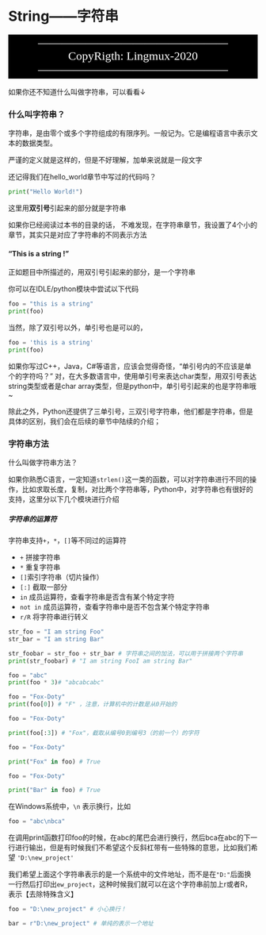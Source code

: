 #  String——字符串

<table><tr><td bgcolor=Black><font size=5 face="consolas" color=white><center>————————————————CopyRigth: Lingmux-2020————————————————</center></font></td></tr></table>



如果你还不知道什么叫做字符串，可以看看↓

### 什么叫字符串？

字符串，是由零个或多个字符组成的有限序列。一般记为。它是编程语言中表示文本的数据类型。

严谨的定义就是这样的，但是不好理解，加单来说就是一段文字

还记得我们在hello_world章节中写过的代码吗？

``````python
print("Hello World!")
``````

这里用**双引号**引起来的部分就是字符串

如果你已经阅读过本书的目录的话， 不难发现，在字符串章节，我设置了4个小的章节，其实只是对应了字符串的不同表示方法

#### “This is a string !”

正如题目中所描述的，用双引号引起来的部分，是一个字符串

你可以在IDLE/python模块中尝试以下代码

```python
foo = "this is a string"
print(foo)
```

当然，除了双引号以外，单引号也是可以的，

```python
foo = 'this is a string'
print(foo)
```
如果你写过C++，Java，C#等语言，应该会觉得奇怪，“单引号内的不应该是单个的字符吗？”
对，在大多数语言中，使用单引号来表达char类型，用双引号表达string类型或者是char array类型，但是python中，单引号引起来的也是字符串哦~

除此之外，Python还提供了三单引号，三双引号字符串，他们都是字符串，但是具体的区别，我们会在后续的章节中陆续的介绍；

### 字符串方法

什么叫做字符串方法？

如果你熟悉C语言，一定知道`strlen()`这一类的函数，可以对字符串进行不同的操作，比如求取长度，复制，对比两个字符串等，Python中，对字符串也有很好的支持，这里分以下几个模块进行介绍



##### 字符串的运算符



字符串支持`+`，`*`，`[]`等不同过的运算符

* `+` 拼接字符串
* `*` 重复字符串
* `[]`索引字符串（切片操作）
* `[:]` 截取一部分
* `in` 成员运算符，查看字符串是否含有某个特定字符
* `not in` 成员运算符，查看字符串中是否不包含某个特定字符串
*  `r/R` 将字符串进行转义

```Python
str_foo = "I am string Foo"
str_bar = "I am string Bar"

str_foobar = str_foo + str_bar # 字符串之间的加法，可以用于拼接两个字符串
print(str_foobar) # "I am string FooI am string Bar"
```

```python
foo = "abc"
print(foo * 3)# "abcabcabc"
```

```Python
foo = "Fox-Doty"
print(foo[0]) # "F" ，注意，计算机中的计数是从0开始的
```

```python
foo = "Fox-Doty"

print(foo[:3]) # "Fox"，截取从编号0到编号3（的前一个）的字符
```

```python
foo = "Fox-Doty"

print("Fox" in foo) # True
```
```python
foo = "Fox-Doty"

print("Bar" in foo) # True
```

在Windows系统中，`\n` 表示换行，比如

```python
foo = "abc\nbca"
```
在调用print函数打印foo的时候，在abc的尾巴会进行换行，然后bca在abc的下一行进行输出，但是有时候我们不希望这个反斜杠带有一些特殊的意思，比如我们希望
`'D:\new_project'`

我们希望上面这个字符串表示的是一个系统中的文件地址，而不是在`"D:"`后面换一行然后打印出`ew_project`，这种时候我们就可以在这个字符串前加上r或者R，表示【去除特殊含义】

```python
foo = "D:\new_project" # 小心换行！

bar = r"D:\new_project" # 单纯的表示一个地址
```
